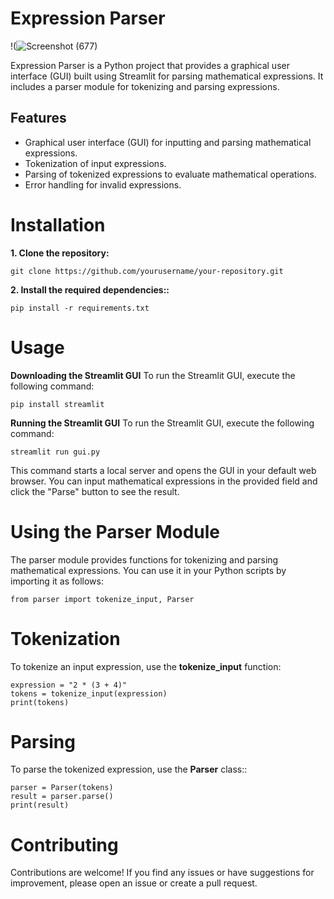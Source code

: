 # Expression Parser
!(![Screenshot (677)](https://github.com/sar137/lab_project/assets/133651258/cd1afe82-c392-4f26-9ca0-83117b83a4a6)

Expression Parser is a Python project that provides a graphical user interface (GUI) built using Streamlit for parsing mathematical expressions. It includes a parser module for tokenizing and parsing expressions.
## Features
* Graphical user interface (GUI) for inputting and parsing mathematical expressions.
* Tokenization of input expressions.
* Parsing of tokenized expressions to evaluate mathematical operations.
* Error handling for invalid expressions.
# Installation
**1. Clone the repository:**
```
git clone https://github.com/yourusername/your-repository.git

```
**2. Install the required dependencies::**
```
pip install -r requirements.txt

```
# Usage
**Downloading the Streamlit GUI**
To run the Streamlit GUI, execute the following command:
```
pip install streamlit

```
**Running the Streamlit GUI**
To run the Streamlit GUI, execute the following command:
```
streamlit run gui.py

```
This command starts a local server and opens the GUI in your default web browser. You can input mathematical expressions in the provided field and click the "Parse" button to see the result.
# Using the Parser Module
The parser module provides functions for tokenizing and parsing mathematical expressions. You can use it in your Python scripts by importing it as follows:
```
from parser import tokenize_input, Parser

```
# Tokenization
To tokenize an input expression, use the **tokenize_input** function:
```
expression = "2 * (3 + 4)"
tokens = tokenize_input(expression)
print(tokens)
```

# Parsing
To parse the tokenized expression, use the **Parser** class::
```
parser = Parser(tokens)
result = parser.parse()
print(result)

```
# Contributing
Contributions are welcome! If you find any issues or have suggestions for improvement, please open an issue or create a pull request.
